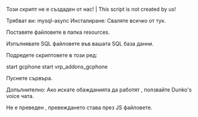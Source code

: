 Този скрипт не е създаден от нас! | This script is not created by us!

Трябват ви:
mysql-async
Инсталиране:
Сваляте всичко от тук.

Поставяте файловете в папка resources.

Изпълнявате SQL файловете във вашата SQL база данни.

Подредете скриптовете в този ред:

start gcphone
start vrp_addons_gcphone

Пуснете сървъра.

Допълнително:
Aко искате обажданията да работят , ползвайте Dunko's voice чата.

Не е преведен , превеждането става през JS файловете.
